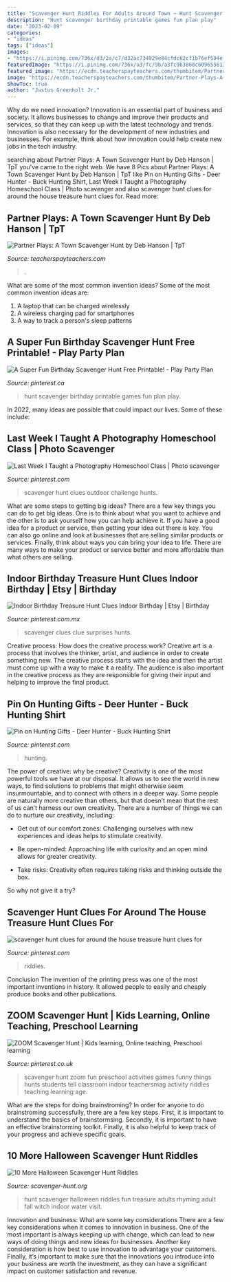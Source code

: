 ```yaml
---
title: "Scavenger Hunt Riddles For Adults Around Town ~ Hunt Scavenger Birthday Printable Games Fun Plan Play"
description: "Hunt scavenger birthday printable games fun plan play"
date: "2023-02-09"
categories:
- "ideas"
tags: ["ideas"]
images:
- "https://i.pinimg.com/736x/d3/2a/c7/d32ac734929e84cfdc62cf1b76ef594e.jpg"
featuredImage: "https://i.pinimg.com/736x/a3/fc/9b/a3fc9b3868c609655613a9ddc3270a5c.jpg"
featured_image: "https://ecdn.teacherspayteachers.com/thumbitem/Partner-Plays-A-Town-Scavenger-Hunt-a-set-of-5-scripts-for-4th-5th-1408574-1585082271/original-1408574-2.jpg"
image: "https://ecdn.teacherspayteachers.com/thumbitem/Partner-Plays-A-Town-Scavenger-Hunt-a-set-of-5-scripts-for-4th-5th-1408574-1585082271/original-1408574-2.jpg"
ShowToc: true
author: "Justus Greenholt Jr."
---
```



Why do we need innovation?
Innovation is an essential part of business and society. It allows businesses to change and improve their products and services, so that they can keep up with the latest technology and trends. Innovation is also necessary for the development of new industries and businesses. For example, think about how innovation could help create new jobs in the tech industry.

	

		
searching about Partner Plays: A Town Scavenger Hunt by Deb Hanson | TpT you've came to the right web. We have 8 Pics about Partner Plays: A Town Scavenger Hunt by Deb Hanson | TpT like Pin on Hunting Gifts - Deer Hunter - Buck Hunting Shirt, Last Week I Taught a Photography Homeschool Class | Photo scavenger and also scavenger hunt clues for around the house treasure hunt clues for. Read more:
		
    
## Partner Plays: A Town Scavenger Hunt By Deb Hanson | TpT

<img loading=lazy src="https://ecdn.teacherspayteachers.com/thumbitem/Partner-Plays-A-Town-Scavenger-Hunt-a-set-of-5-scripts-for-4th-5th-1408574-1585082271/original-1408574-2.jpg" onerror="this.onerror=null;this.src='https://tse4.mm.bing.net/th?id=OIP.vqR4xY5aU01gh4BqYlAVeAAAAA&amp;pid=15.1';" alt="Partner Plays: A Town Scavenger Hunt by Deb Hanson | TpT">

_Source: teacherspayteachers.com_

>. 

	

What are some of the most common invention ideas?
Some of the most common invention ideas are: 
1. A laptop that can be charged wirelessly
2. A wireless charging pad for smartphones
3. A way to track a person's sleep patterns

    
## A Super Fun Birthday Scavenger Hunt Free Printable! - Play Party Plan

<img loading=lazy src="https://i.pinimg.com/736x/bd/b5/02/bdb5024f79750decd1d0d682e9eb788b.jpg" onerror="this.onerror=null;this.src='https://tse4.mm.bing.net/th?id=OIP.iHRk0-jaVZJkjpZFZx_CGQHaLH&amp;pid=15.1';" alt="A Super Fun Birthday Scavenger Hunt Free Printable! - Play Party Plan">

_Source: pinterest.ca_

>hunt scavenger birthday printable games fun plan play. 

	

In 2022, many ideas are possible that could impact our lives. Some of these include: 

    
## Last Week I Taught A Photography Homeschool Class | Photo Scavenger

<img loading=lazy src="https://i.pinimg.com/736x/b7/c1/15/b7c115eac0d36415fc6c36929966cffd--outdoor-scavenger-hunts-scavenger-hunt-clues.jpg" onerror="this.onerror=null;this.src='https://tse1.mm.bing.net/th?id=OIP.K7AzDKse10FrX0xV3TJU_AHaJl&amp;pid=15.1';" alt="Last Week I Taught a Photography Homeschool Class | Photo scavenger">

_Source: pinterest.com_

>scavenger hunt clues outdoor challenge hunts. 

	

What are some steps to getting big ideas?
There are a few key things you can do to get big ideas. One is to think about what you want to achieve and the other is to ask yourself how you can help achieve it. If you have a good idea for a product or service, then getting your idea out there is key. You can also go online and look at businesses that are selling similar products or services. Finally, think about ways you can bring your idea to life. There are many ways to make your product or service better and more affordable than what others are selling.

    
## Indoor Birthday Treasure Hunt Clues Indoor Birthday | Etsy | Birthday

<img loading=lazy src="https://i.pinimg.com/736x/08/f0/3e/08f03e7d6482ea4d990cc0282d4a22d3.jpg" onerror="this.onerror=null;this.src='https://tse1.mm.bing.net/th?id=OIP.zUyZsOtN1gBrcOFnJInCfwHaOI&amp;pid=15.1';" alt="Indoor Birthday Treasure Hunt Clues Indoor Birthday | Etsy | Birthday">

_Source: pinterest.com.mx_

>scavenger clues clue surprises hunts. 

	

Creative process: How does the creative process work?
Creative art is a process that involves the thinker, artist, and audience in order to create something new. The creative process starts with the idea and then the artist must come up with a way to make it a reality. The audience is also important in the creative process as they are responsible for giving their input and helping to improve the final product.

    
## Pin On Hunting Gifts - Deer Hunter - Buck Hunting Shirt

<img loading=lazy src="https://i.pinimg.com/736x/d3/2a/c7/d32ac734929e84cfdc62cf1b76ef594e.jpg" onerror="this.onerror=null;this.src='https://tse1.mm.bing.net/th?id=OIP.Pi2MVTne0mUrTcGWypBrJgHaQK&amp;pid=15.1';" alt="Pin on Hunting Gifts - Deer Hunter - Buck Hunting Shirt">

_Source: pinterest.com_

>hunting. 

	

The power of creative: why be creative?
Creativity is one of the most powerful tools we have at our disposal. It allows us to see the world in new ways, to find solutions to problems that might otherwise seem insurmountable, and to connect with others in a deeper way.
Some people are naturally more creative than others, but that doesn’t mean that the rest of us can’t harness our own creativity. There are a number of things we can do to nurture our creativity, including:

- Get out of our comfort zones: Challenging ourselves with new experiences and ideas helps to stimulate creativity.

- Be open-minded: Approaching life with curiosity and an open mind allows for greater creativity.

- Take risks: Creativity often requires taking risks and thinking outside the box.

So why not give it a try?

    
## Scavenger Hunt Clues For Around The House Treasure Hunt Clues For

<img loading=lazy src="https://i.pinimg.com/736x/b2/61/2a/b2612a44c3245b50257bab12837ab363.jpg" onerror="this.onerror=null;this.src='https://tse4.mm.bing.net/th?id=OIP.2zLF5oAiSjTwYtl_AUv9mwHaJl&amp;pid=15.1';" alt="scavenger hunt clues for around the house treasure hunt clues for">

_Source: pinterest.com_

>riddles. 

	

Conclusion
The invention of the printing press was one of the most important inventions in history. It allowed people to easily and cheaply produce books and other publications.

    
## ZOOM Scavenger Hunt | Kids Learning, Online Teaching, Preschool Learning

<img loading=lazy src="https://i.pinimg.com/736x/a3/fc/9b/a3fc9b3868c609655613a9ddc3270a5c.jpg" onerror="this.onerror=null;this.src='https://tse3.mm.bing.net/th?id=OIP.rqjww53vIsCiduQpDTjhMQHaKe&amp;pid=15.1';" alt="ZOOM Scavenger Hunt | Kids learning, Online teaching, Preschool learning">

_Source: pinterest.co.uk_

>scavenger hunt zoom fun preschool activities games funny things hunts students tell classroom indoor teachersmag activity riddles teaching learning age. 

	

What are the steps for doing brainstroming?
In order for anyone to do brainstroming successfully, there are a few key steps. First, it is important to understand the basics of brainstormsing. Secondly, it is important to have an effective brainstorming toolkit. Finally, it is also helpful to keep track of your progress and achieve specific goals.

    
## 10 More Halloween Scavenger Hunt Riddles

<img loading=lazy src="http://scavenger-hunt.org/wp-content/uploads/2013/10/10-More-Halloween-Scavenger-Hunt-Riddles.png" onerror="this.onerror=null;this.src='https://tse3.mm.bing.net/th?id=OIP.MeUa-8kKEQs8fXBlPKlEWAHaEJ&amp;pid=15.1';" alt="10 More Halloween Scavenger Hunt Riddles">

_Source: scavenger-hunt.org_

>hunt scavenger halloween riddles fun treasure adults rhyming adult fall witch indoor water visit. 

	

Innovation and business: What are some key considerations
There are a few key considerations when it comes to innovation in business. One of the most important is always keeping up with change, which can lead to new ways of doing things and new ideas for businesses. Another key consideration is how best to use innovation to advantage your customers. Finally, it’s important to make sure that the innovations you introduce into your business are worth the investment, as they can have a significant impact on customer satisfaction and revenue.

